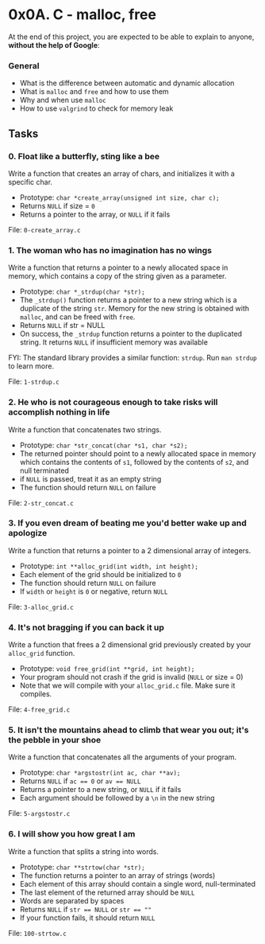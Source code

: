 <h1>0x0A. C - malloc, free</h1>
<p>At the end of this project, you are expected to be able to explain to anyone, <strong>without the help of Google</strong>:</p>

<h3>General</h3>

<ul>
<li>What is the difference between automatic and dynamic allocation</li>
<li>What is <code>malloc</code> and <code>free</code> and how to use them</li>
<li>Why and when use <code>malloc</code></li>
<li>How to use <code>valgrind</code> to check for memory leak</li>
</ul>
<h2>Tasks</h2>
  <h3>
    0. Float like a butterfly, sting like a bee
  </h3>
  <p>Write a function that creates an array of chars, and initializes it with a specific char.</p>
<ul>
<li>Prototype: <code>char *create_array(unsigned int size, char c);</code></li>
<li>Returns <code>NULL</code> if size = <code>0</code></li>
<li>Returns a pointer to the array, or <code>NULL</code> if it fails</li>
</ul>
        <p>File: <code>0-create_array.c</code></p>
  <h3>
    1. The woman who has no imagination has no wings
  </h3>
  <p>Write a function that returns a pointer to a newly allocated space in memory, which contains a copy of the string given as a parameter.</p>
<ul>
<li>Prototype: <code>char *_strdup(char *str);</code></li>
<li>The <code>_strdup()</code> function returns a pointer to a new string which is a duplicate of the string <code>str</code>.  Memory for the new string is obtained with <code>malloc</code>, and can be freed with <code>free</code>.</li>
<li>Returns <code>NULL</code> if str = NULL</li>
<li>On success, the <code>_strdup</code> function returns a pointer to the duplicated string.  It returns <code>NULL</code> if insufficient memory was available</li>
</ul>
<p>FYI: The standard library provides a similar function: <code>strdup</code>. Run <code>man strdup</code> to learn more.</p>
        <p>File: <code>1-strdup.c</code></p>
  <h3>
    2. He who is not courageous enough to take risks will accomplish nothing in life
  </h3>
  <p>Write a function that concatenates two strings.</p>
<ul>
<li>Prototype: <code>char *str_concat(char *s1, char *s2);</code></li>
<li>The returned pointer should point to a newly allocated space in memory which contains the contents of <code>s1</code>, followed by the contents of <code>s2</code>, and null terminated</li>
<li>if <code>NULL</code> is passed, treat it as an empty string</li>
<li>The function should return <code>NULL</code> on failure</li>
</ul>
        <p>File: <code>2-str_concat.c</code></p>
  <h3>
    3. If you even dream of beating me you&#39;d better wake up and apologize
  </h3>
  <p>Write a function that returns a pointer to a 2 dimensional array of integers.</p>
<ul>
<li>Prototype: <code>int **alloc_grid(int width, int height);</code></li>
<li>Each element of the grid should be initialized to <code>0</code></li>
<li>The function should return <code>NULL</code> on failure</li>
<li>If <code>width</code> or <code>height</code> is <code>0</code> or negative, return <code>NULL</code></li>
</ul>
        <p>File: <code>3-alloc_grid.c</code></p>
  <h3>
    4. It&#39;s not bragging if you can back it up
  </h3>
  <p>Write a function that frees a 2 dimensional grid previously created by your <code>alloc_grid</code> function.</p>
<ul>
<li>Prototype: <code>void free_grid(int **grid, int height);</code></li>
<li>Your program should not crash if the grid is invalid (<code>NULL</code> or size = 0)</li>
<li>Note that we will compile with your <code>alloc_grid.c</code> file. Make sure it compiles.</li>
</ul>
        <p>File: <code>4-free_grid.c</code></p>
  <h3>
    5. It isn&#39;t the mountains ahead to climb that wear you out; it&#39;s the pebble in your shoe
  </h3>
  <p>Write a function that concatenates all the arguments of your program.</p>
<ul>
<li>Prototype: <code>char *argstostr(int ac, char **av);</code></li>
<li>Returns <code>NULL</code> if <code>ac == 0</code> or <code>av == NULL</code></li>
<li>Returns a pointer to a new string, or <code>NULL</code> if it fails</li>
<li>Each argument should be followed by a <code>\n</code> in the new string</li>
</ul>
        <p>File: <code>5-argstostr.c</code></p>
  <h3>
    6. I will show you how great I am
  </h3>
  <p>Write a function that splits a string into words.</p>
<ul>
<li>Prototype: <code>char **strtow(char *str);</code></li>
<li>The function returns a pointer to an array of strings (words)</li>
<li>Each element of this array should contain a single word, null-terminated</li>
<li>The last element of the returned array should be <code>NULL</code></li>
<li>Words are separated by spaces</li>
<li>Returns <code>NULL</code> if <code>str == NULL</code> or <code>str == &quot;&quot;</code></li>
<li>If your function fails, it should return <code>NULL</code></li>
</ul>
        <p>File: <code>100-strtow.c</code></p>
